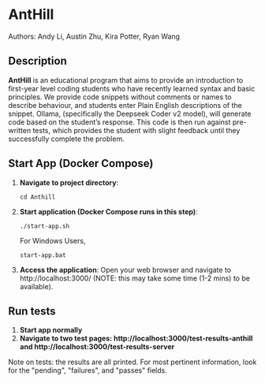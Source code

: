 # AntHill

Authors: Andy Li, Austin Zhu, Kira Potter, Ryan Wang


## Description

**AntHill** is an educational program that aims to provide an introduction to first-year level coding students who have recently learned syntax and basic principles. We provide code snippets without comments or names to describe behaviour, and students enter Plain English descriptions of the snippet. Ollama, (specifically the Deepseek Coder v2 model), will generate code based on the student’s response. This code is then run against pre-written tests, which provides the student with slight feedback until they successfully complete the problem.

## Start App (Docker Compose)

1. **Navigate to project directory**:
   ```
   cd Anthill
   ```

2. **Start application (Docker Compose runs in this step)**:
   ```
   ./start-app.sh
   ```
   For Windows Users,
   ```
   start-app.bat
   ```
   
3. **Access the application**:
   Open your web browser and navigate to http://localhost:3000/ (NOTE: this may take some time (1-2 mins) to be available).

## Run tests

1. **Start app normally**
2. **Navigate to two test pages: http://localhost:3000/test-results-anthill and http://localhost:3000/test-results-server**

Note on tests: the results are all printed. For most pertinent information, look for the "pending", "failures", and "passes" fields.
